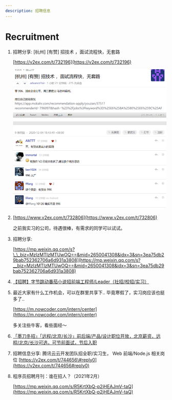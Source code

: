 ```yaml
---
description: 招聘信息
---
```


# Recruitment

1. 招聘分享: \[杭州\] \[有赞\] 招技术 ，面试流程快，无套路

   [https://v2ex.com/t/732196](https://v2ex.com/t/732196)

   ![image-20201204184808810](../.gitbook/assets/image-20201204184808810.png)

2. [https://www.v2ex.com/t/732806](https://www.v2ex.com/t/732806)

   之前我实习的公司，待遇很棒，有需求的同学可以试试。

3. 招聘分享:

   [https://mp.weixin.qq.com/s?\_\_biz=MzIzMTIzMTUwOQ==&mid=2650041308&idx=3&sn=3ea75db29bab752362706a6d931a3808](https://mp.weixin.qq.com/s?__biz=MzIzMTIzMTUwOQ==&mid=2650041308&idx=3&sn=3ea75db29bab752362706a6d931a3808)

4. [【招聘】字节跳动番茄小说招前端工程师/Leader（社招/校招/实习）](https://mp.weixin.qq.com/s/V0Qduc-Gouv3qrTWmEY_tQ)
5. 最近大家有什么工作机会，可以在群里共享下.. 毕竟寒假了，实习岗应该也挺多了..

   [https://m.nowcoder.com/intern/center](https://m.nowcoder.com/intern/center)

   多关注些牛客，看些面经～

6. [「墨刀冬招」「远程/北京/长沙」前后端/产品/设计职位开放，北京薪资，远程/北京/长沙可选，可节前面试，节后入职](https://www.v2ex.com/t/732806)
7. 招聘信息分享: 腾讯云云开发团队招全职/实习生， Web 前端/Node.js 相关岗位 [https://v2ex.com/t/744656\#reply0](https://v2ex.com/t/744656#reply0)
8. 程序员招聘月刊：谁在招人？（2021年2月）

   [https://mp.weixin.qq.com/s/R5KrtXbQ-p2jHEAJmV-taQ](https://mp.weixin.qq.com/s/R5KrtXbQ-p2jHEAJmV-taQ)



